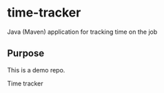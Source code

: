 # time-tracker
Java (Maven) application for tracking time on the job

## Purpose
This is a demo repo.

Time tracker
